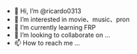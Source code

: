 - 👋 Hi, I’m @ricardo0313
- 👀 I’m interested in movie、music、pron
- 🌱 I’m currently learning FRP
- 💞️ I’m looking to collaborate on ...
- 📫 How to reach me ...

<!---
ricardo0313/ricardo0313 is a ✨ special ✨ repository because its `README.md` (this file) appears on your GitHub profile.
You can click the Preview link to take a look at your changes.
--->
